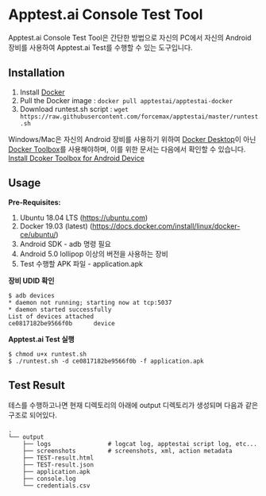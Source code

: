Apptest.ai Console Test Tool
=============
Apptest.ai Console Test Tool은 간단한 방법으로 자신의 PC에서 자신의 Android 장비를 사용하여 Apptest.ai Test를 수행할 수 있는 도구입니다.


Installation
------------
1. Install [Docker](https://www.docker.com/)
2. Pull the Docker image : ```docker pull apptestai/apptestai-docker```
3. Download runtest.sh script : ```wget https://raw.githubusercontent.com/forcemax/apptestai/master/runtest.sh```

Windows/Mac은 자신의 Android 장비를 사용하기 위하여 [Docker Desktop](https://www.docker.com/products/docker-desktop)이 아닌 [Docker Toolbox](https://docs.docker.com/toolbox/)를 사용해야하며, 이를 위한 문서는 다음에서 확인할 수 있습니다.<br/>
[Install Dcoker Toolbox for Android Device](DockerToolbox.md)

Usage
-----
**Pre-Requisites:** 
1. Ubuntu 18.04 LTS (https://ubuntu.com)
2. Docker 19.03 (latest) (https://docs.docker.com/install/linux/docker-ce/ubuntu/)
3. Android SDK - adb 명령 필요
4. Android 5.0 lollipop 이상의 버전을 사용하는 장비
5. Test 수행할 APK 파일 - application.apk

**장비 UDID 확인**
```
$ adb devices
* daemon not running; starting now at tcp:5037
* daemon started successfully
List of devices attached
ce0817182be9566f0b      device
```

**Apptest.ai Test 실행**
```
$ chmod u+x runtest.sh
$ ./runtest.sh -d ce0817182be9566f0b -f application.apk
```


Test Result
-----------
테스를 수행하고나면 현재 디렉토리의 아래에 output 디렉토리가 생성되며 다음과 같은 구조로 되어있다.

    .
    └── output
        ├── logs                # logcat log, apptestai script log, etc...
        ├── screenshots         # screenshots, xml, action metadata
        ├── TEST-result.html
        ├── TEST-result.json
        ├── application.apk
        ├── console.log
        └── credentials.csv

